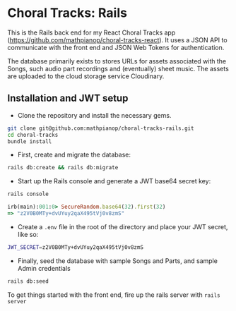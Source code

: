 # Choral Tracks: Rails

This is the Rails back end for my React Choral Tracks app (https://github.com/mathpianop/choral-tracks-react). It uses a JSON API to communicate with the front end and JSON Web Tokens for authentication.

The database primarily exists to stores URLs for assets associated with the Songs, such audio part recordings and (eventually) sheet music. The assets are uploaded to the cloud storage service Cloudinary.

## Installation and JWT setup

* Clone the repository and install the necessary gems.

```bash
git clone git@github.com:mathpianop/choral-tracks-rails.git
cd choral-tracks
bundle install
```

* First, create and migrate the database:
```bash
rails db:create && rails db:migrate
```


* Start up the Rails console and generate a JWT base64 secret key:

```bash
rails console
```

```ruby
irb(main):001:0> SecureRandom.base64(32).first(32)
=> "z2V0B0MTy+dvUYuy2qaX495tVj0v8zmS"
```


* Create a `.env` file in the root of the directory and place your JWT secret, like so:

```bash
JWT_SECRET=z2V0B0MTy+dvUYuy2qaX495tVj0v8zmS
```


* Finally, seed the database with sample Songs and Parts, and sample Admin credentials
```bash
rails db:seed
```


To get things started with the front end, fire up the rails server with `rails server`